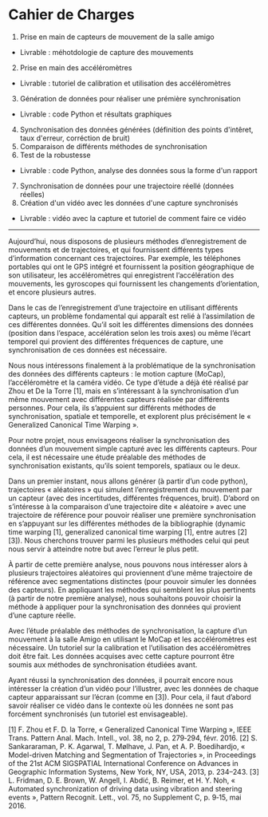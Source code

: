 # Cahier de Charges

1. Prise en main de capteurs de mouvement de la salle amigo
  * Livrable : méhotdologie de capture des mouvements
2. Prise en main des accéléromètres 
  * Livrable : tutoriel de calibration et utilisation des accéléromètres
3. Génération de données pour réaliser une prémière synchronisation 
  * Livrable : code Python et résultats graphiques
4. Synchronisation des données générées (définition des points d'intêret, taux d'erreur, corréction de bruit)
5. Comparaison de différents méthodes de synchronisation
6. Test de la robustesse
  * Livrable : code Python, analyse des données sous la forme d'un rapport
7. Synchronisation de données pour une trajectoire réellé (données réelles)
8. Création d'un vidéo avec les données d'une capture synchronisés 
  * Livrable : vidéo avec la capture et tutoriel de comment faire ce vidéo 


__________________________________________

Aujourd’hui, nous disposons de plusieurs méthodes d’enregistrement de mouvements et de trajectoires, et qui fournissent différents types d’information concernant ces trajectoires. Par exemple, les téléphones portables qui ont le GPS intégré et fournissent la position géographique de son utilisateur, les accéléromètres qui enregistrent l’accélération des mouvements, les gyroscopes qui fournissent les changements d’orientation, et encore plusieurs autres.  

Dans le cas de l’enregistrement d’une trajectoire en utilisant différents capteurs, un problème fondamental qui apparaît est relié à l’assimilation de ces différentes données. Qu’il soit les différentes dimensions des données (position dans l’espace, accélération selon les trois axes) ou même l’écart temporel qui provient des différentes fréquences de capture, une synchronisation de ces données est nécessaire. 

Nous nous intéressons finalement à la problématique de la synchronisation des données des différents capteurs : le motion capture (MoCap), l’accéléromètre et la caméra vidéo. Ce type d’étude a déjà été réalisé par Zhou et De la Torre [1], mais en s’intéressant à la synchronisation d’un même mouvement avec différentes capteurs réalisée par différents personnes. Pour cela, ils s’appuient sur différents méthodes de synchronisation, spatiale et temporelle, et explorent plus précisément le « Generalized Canonical Time Warping ».  

Pour notre projet, nous envisageons réaliser la synchronisation des données d’un mouvement simple capturé avec les différents capteurs. Pour cela, il est nécessaire une étude préalable des méthodes de synchronisation existants, qu’ils soient temporels, spatiaux ou le deux. 

Dans un premier instant, nous allons générer (à partir d’un code python), trajectoires « aléatoires » qui simulent l’enregistrement du mouvement par un capteur (avec des incertitudes, différentes fréquences, bruit). D’abord on s’intéresse à la comparaison d’une trajectoire dite « aléatoire » avec une trajectoire de référence pour pouvoir réaliser une première synchronisation en s’appuyant sur les différentes méthodes de la bibliographie (dynamic time warping [1], generalized canonical time warping [1], entre autres [2][3]). Nous cherchons trouver parmi les plusieurs méthodes celui qui peut nous servir à atteindre notre but avec l’erreur le plus petit. 

À partir de cette première analyse, nous pouvons nous intéresser alors à plusieurs trajectoires aléatoires qui proviennent d’une même trajectoire de référence avec segmentations distinctes (pour pouvoir simuler les données des capteurs).  En appliquant les méthodes qui semblent les plus pertinents (à partir de notre première analyse), nous souhaitons pouvoir choisir la méthode à appliquer pour la synchronisation des données qui provient d’une capture réelle. 

Avec l’étude préalable des méthodes de synchronisation, la capture d’un mouvement à la salle Amigo en utilisant le MoCap et les accéléromètres est nécessaire. Un tutoriel sur la calibration et l’utilisation des accéléromètres doit être fait. Les données acquises avec cette capture pourront être soumis aux méthodes de synchronisation étudiées avant. 

Ayant réussi la synchronisation des données, il pourrait encore nous intéresser la création d’un vidéo pour l’illustrer, avec les données de chaque capteur apparaissant sur l’écran (comme en [3]). Pour cela, il faut d’abord savoir réaliser ce vidéo dans le contexte où les données ne sont pas forcément synchronisés (un tutoriel est envisageable).
 



[1]	F. Zhou et F. D. la Torre, « Generalized Canonical Time Warping », IEEE Trans. Pattern Anal. Mach. Intell., vol. 38, no 2, p. 279‑294, févr. 2016.
[2]	S. Sankararaman, P. K. Agarwal, T. Mølhave, J. Pan, et A. P. Boedihardjo, « Model-driven Matching and Segmentation of Trajectories », in Proceedings of the 21st ACM SIGSPATIAL International Conference on Advances in Geographic Information Systems, New York, NY, USA, 2013, p. 234–243.
[3]	L. Fridman, D. E. Brown, W. Angell, I. Abdić, B. Reimer, et H. Y. Noh, « Automated synchronization of driving data using vibration and steering events », Pattern Recognit. Lett., vol. 75, no Supplement C, p. 9‑15, mai 2016.
